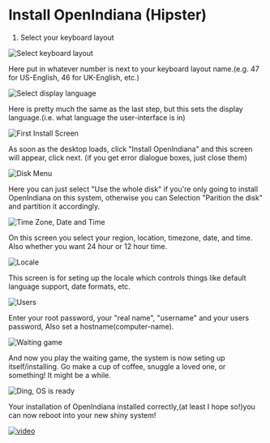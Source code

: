 # Install OpenIndiana (Hipster) 

1. Select your keyboard layout

![Select keyboard layout](Pictures/SKL.png)

Here put in whatever number is next to your keyboard layout name.(e.g. 47 for US-English, 46 for UK-English, etc.)

![Select display language](Pictures/SDL.png)

Here is pretty much the same as the last step, but this sets the display language.(i.e. what language the user-interface is in)

![First Install Screen](Pictures/OGI.png)

As soon as the desktop loads, click "Install OpenIndiana" and this screen will appear, click next. (if you get error dialogue boxes, just close them)

![Disk Menu](Pictures/SIL.png) 

Here you can just select "Use the whole disk" if you're only going to install OpenIndiana on this system, otherwise you can Selection "Parition the disk" and partition it accordingly.

![Time Zone, Date and Time](Pictures/SDAT.png)

On this screen you select your region, location, timezone, date, and time. Also whether you want 24 hour or 12 hour time.

![Locale](Pictures/SL.png)

This screen is for seting up the locale which controls things like default language support, date formats, etc.

![Users](Pictures/SMUD.png)

Enter your root password, your "real name", "username" and your users password, Also set a hostname(computer-name).

![Waiting game](Pictures/ISS.png)

And now you play the waiting game, the system is now seting up itself/installing. Go make a cup of coffee, snuggle a loved one, or something! It might be a while.

![Ding, OS is ready](Pictures/FIS.png)

Your installation of OpenIndiana installed correctly,(at least I hope so!)you can now reboot into your new shiny system!

[![video](http://img.youtube.com/vi/KthNzw4i-EI/0.jpg)](https://www.youtube.com/watch?v=KthNzw4i-EI)
